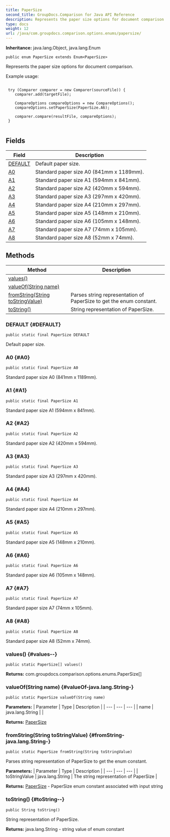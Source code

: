 ```yaml
---
title: PaperSize
second_title: GroupDocs.Comparison for Java API Reference
description: Represents the paper size options for document comparison.
type: docs
weight: 12
url: /java/com.groupdocs.comparison.options.enums/papersize/
---
```

**Inheritance:**
java.lang.Object, java.lang.Enum
```
public enum PaperSize extends Enum<PaperSize>
```

Represents the paper size options for document comparison.

Example usage:

```

 try (Comparer comparer = new Comparer(sourceFile)) {
    comparer.add(targetFile);

    CompareOptions compareOptions = new CompareOptions();
    compareOptions.setPaperSize(PaperSize.A6);

    comparer.compare(resultFile, compareOptions);
 }
 
```
## Fields

| Field | Description |
| --- | --- |
| [DEFAULT](#DEFAULT) | Default paper size. |
| [A0](#A0) | Standard paper size A0 (841mm x 1189mm). |
| [A1](#A1) | Standard paper size A1 (594mm x 841mm). |
| [A2](#A2) | Standard paper size A2 (420mm x 594mm). |
| [A3](#A3) | Standard paper size A3 (297mm x 420mm). |
| [A4](#A4) | Standard paper size A4 (210mm x 297mm). |
| [A5](#A5) | Standard paper size A5 (148mm x 210mm). |
| [A6](#A6) | Standard paper size A6 (105mm x 148mm). |
| [A7](#A7) | Standard paper size A7 (74mm x 105mm). |
| [A8](#A8) | Standard paper size A8 (52mm x 74mm). |
## Methods

| Method | Description |
| --- | --- |
| [values()](#values--) |  |
| [valueOf(String name)](#valueOf-java.lang.String-) |  |
| [fromString(String toStringValue)](#fromString-java.lang.String-) | Parses string representation of PaperSize to get the enum constant. |
| [toString()](#toString--) | String representation of PaperSize. |
### DEFAULT {#DEFAULT}
```
public static final PaperSize DEFAULT
```


Default paper size.

### A0 {#A0}
```
public static final PaperSize A0
```


Standard paper size A0 (841mm x 1189mm).

### A1 {#A1}
```
public static final PaperSize A1
```


Standard paper size A1 (594mm x 841mm).

### A2 {#A2}
```
public static final PaperSize A2
```


Standard paper size A2 (420mm x 594mm).

### A3 {#A3}
```
public static final PaperSize A3
```


Standard paper size A3 (297mm x 420mm).

### A4 {#A4}
```
public static final PaperSize A4
```


Standard paper size A4 (210mm x 297mm).

### A5 {#A5}
```
public static final PaperSize A5
```


Standard paper size A5 (148mm x 210mm).

### A6 {#A6}
```
public static final PaperSize A6
```


Standard paper size A6 (105mm x 148mm).

### A7 {#A7}
```
public static final PaperSize A7
```


Standard paper size A7 (74mm x 105mm).

### A8 {#A8}
```
public static final PaperSize A8
```


Standard paper size A8 (52mm x 74mm).

### values() {#values--}
```
public static PaperSize[] values()
```




**Returns:**
com.groupdocs.comparison.options.enums.PaperSize[]
### valueOf(String name) {#valueOf-java.lang.String-}
```
public static PaperSize valueOf(String name)
```




**Parameters:**
| Parameter | Type | Description |
| --- | --- | --- |
| name | java.lang.String |  |

**Returns:**
[PaperSize](../../com.groupdocs.comparison.options.enums/papersize)
### fromString(String toStringValue) {#fromString-java.lang.String-}
```
public static PaperSize fromString(String toStringValue)
```


Parses string representation of PaperSize to get the enum constant.

**Parameters:**
| Parameter | Type | Description |
| --- | --- | --- |
| toStringValue | java.lang.String | The string representation of PaperSize |

**Returns:**
[PaperSize](../../com.groupdocs.comparison.options.enums/papersize) - PaperSize enum constant associated with input string
### toString() {#toString--}
```
public String toString()
```


String representation of PaperSize.

**Returns:**
java.lang.String - string value of enum constant
